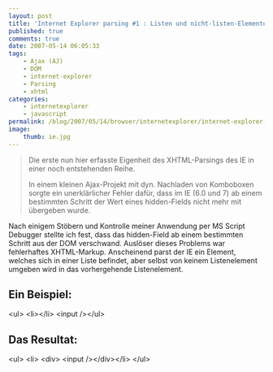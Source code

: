 ```yaml
---
layout: post
title: 'Internet Explorer parsing #1 : Listen und nicht-listen-Elemente'
published: true
comments: true
date: 2007-05-14 06:05:33
tags:
    - Ajax (AJ)
    - DOM
    - internet-explorer
    - Parsing
    - xhtml
categories:
    - internetexplorer
    - javascript
permalink: /blog/2007/05/14/browser/internetexplorer/internet-explorer-parsing-1-listen-und-nicht-listen-elemente
image:
    thumb: ie.jpg
---
```

> Die erste nun hier erfasste Eigenheit des XHTML-Parsings des IE in einer noch entstehenden Reihe.
> 
> In einem kleinen Ajax-Projekt mit dyn. Nachladen von Komboboxen sorgte ein unerklärlicher Fehler dafür, dass im IE (6.0 und 7) ab einem bestimmten Schritt der Wert eines hidden-Fields nicht mehr mit übergeben wurde.



Nach einigem Stöbern und Kontrolle meiner Anwendung per MS Script Debugger stellte ich fest, dass das hidden-Field ab einem bestimmten Schritt aus der DOM verschwand. Auslöser dieses Problems war fehlerhaftes XHTML-Markup. Anscheinend parst der IE ein Element, welches sich in einer Liste befindet, aber selbst von keinem Listenelement umgeben wird in das vorhergehende Listenelement.

## Ein Beispiel:

&lt;ul&gt;
	&lt;li&gt;&lt;/li&gt;
&lt;input /&gt;&lt;/ul&gt;


## Das Resultat:

&lt;ul&gt;
	&lt;li&gt;
&lt;div&gt;
&lt;input /&gt;&lt;/div&gt;&lt;/li&gt;
&lt;/ul&gt;
